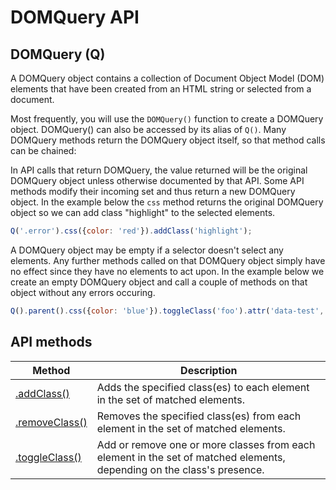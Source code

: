 # DOMQuery API

## DOMQuery (Q)
A DOMQuery object contains a collection of Document Object Model (DOM) elements that have been created from an HTML string or selected from a document.

Most frequently, you will use the ```DOMQuery()``` function to create a DOMQuery object. DOMQuery() can also be accessed by its alias of ```Q()```. Many DOMQuery methods return the DOMQuery object itself, so that method calls can be chained:

In API calls that return DOMQuery, the value returned will be the original DOMQuery object unless otherwise documented by that API. Some API methods modify their incoming set and thus return a new DOMQuery object.
In the example below the ```css``` method returns the original DOMQuery object so we can add class "highlight" to the selected elements.

```js
Q('.error').css({color: 'red'}).addClass('highlight');
```

A DOMQuery object may be empty if a selector doesn't select any elements. Any further methods called on that DOMQuery object simply have no effect since they have no elements to act upon. In the example below we create an empty DOMQuery object and call a couple of methods on that object without any errors occuring.

```js
Q().parent().css({color: 'blue'}).toggleClass('foo').attr('data-test', 'test');
```

## API methods

| Method | Description |
|--------|-------------|
|[.addClass()](methods/addClass.md#addclass)|Adds the specified class(es) to each element in the set of matched elements.|
|[.removeClass()](methods/removeClass.md#removeclass)|Removes the specified class(es) from each element in the set of matched elements.|
|[.toggleClass()](methods/toggleClass.md#toggleclass)|Add or remove one or more classes from each element in the set of matched elements, depending on the class's presence.|
